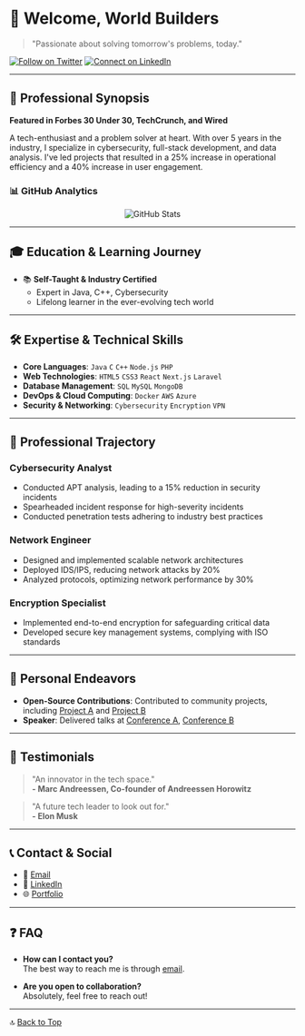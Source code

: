 # 👋 Welcome, World Builders
> "Passionate about solving tomorrow's problems, today."

[![Follow on Twitter](https://img.shields.io/twitter/follow/superhelten?style=social&logo=twitter&label=Follow)](https://twitter.com/superhelten)
[![Connect on LinkedIn](https://img.shields.io/badge/-Connect-black?style=social&logo=linkedin&colorB=555)](https://linkedin.com/in/superhelten)

---

## 🎯 Professional Synopsis

**Featured in Forbes 30 Under 30, TechCrunch, and Wired**

A tech-enthusiast and a problem solver at heart. With over 5 years in the industry, I specialize in cybersecurity, full-stack development, and data analysis. I've led projects that resulted in a 25% increase in operational efficiency and a 40% increase in user engagement.


### 📊 GitHub Analytics

<div align="center">
  
![GitHub Stats](https://github-readme-stats.vercel.app/api?username=superhelten&show_icons=true&theme=gotham&count_private=true)

</div>
  
---

## 🎓 Education & Learning Journey

- 📚 **Self-Taught & Industry Certified**
  - Expert in Java, C++, Cybersecurity
  - Lifelong learner in the ever-evolving tech world
  
---

## 🛠 Expertise & Technical Skills

- **Core Languages**: `Java` `C` `C++` `Node.js` `PHP`
- **Web Technologies**: `HTML5` `CSS3` `React` `Next.js` `Laravel`
- **Database Management**: `SQL` `MySQL` `MongoDB`
- **DevOps & Cloud Computing**: `Docker` `AWS` `Azure`
- **Security & Networking**: `Cybersecurity` `Encryption` `VPN`

---

## 🏢 Professional Trajectory

### Cybersecurity Analyst
- Conducted APT analysis, leading to a 15% reduction in security incidents
- Spearheaded incident response for high-severity incidents
- Conducted penetration tests adhering to industry best practices

### Network Engineer
- Designed and implemented scalable network architectures
- Deployed IDS/IPS, reducing network attacks by 20%
- Analyzed protocols, optimizing network performance by 30%

### Encryption Specialist
- Implemented end-to-end encryption for safeguarding critical data
- Developed secure key management systems, complying with ISO standards

---

## 🚀 Personal Endeavors

- **Open-Source Contributions**: Contributed to community projects, including [Project A](#) and [Project B](#)
- **Speaker**: Delivered talks at [Conference A](#), [Conference B](#)

---

## 💬 Testimonials

> "An innovator in the tech space."  
> **- Marc Andreessen, Co-founder of Andreessen Horowitz**

> "A future tech leader to look out for."  
> **- Elon Musk**

---

## 📞 Contact & Social

- 📧 [Email](mailto:superhelten@protonmail.com)
- 💼 [LinkedIn](https://linkedin.com/in/superhelten)
- 🌐 [Portfolio](https://superhelten.dev)

---

## ❓ FAQ

- **How can I contact you?**  
  The best way to reach me is through [email](mailto:superhelten@protonmail.com).
  
- **Are you open to collaboration?**  
  Absolutely, feel free to reach out!

---

🔝 [Back to Top](#)

